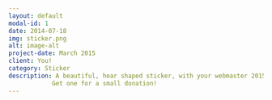 ```yaml
---
layout: default
modal-id: 1
date: 2014-07-18
img: sticker.png
alt: image-alt
project-date: March 2015
client: You!
category: Sticker
description: A beautiful, hear shaped sticker, with your webmaster 2015!
            Get one for a small donation!
---
```

